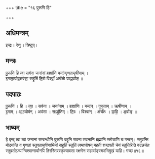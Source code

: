 +++
title = "१६ पुरूणि हि"

+++
## अधिमन्त्रम्
इन्द्रः। रेणुः। त्रिष्टुप्।

## मन्त्रः
पु॒रूणि॒ हि त्वा॒ सव॑ना॒ जना॑नां॒ ब्रह्मा॑णि॒ मन्द॑न्गृण॒तामृषी॑णाम् ।  
इ॒मामा॒घोष॒न्नव॑सा॒ सहू॑तिं ति॒रो विश्वाँ॒ अर्च॑तो याह्य॒र्वाङ् ॥

## पदपाठः
पु॒रूणि॑ । हि । त्वा॒ । सव॑ना । जना॑नाम् । ब्रह्मा॑णि । मन्द॑न् । गृ॒ण॒ताम् । ऋषी॑णाम् ।  
इ॒माम् । आ॒ऽघोष॑न् । अव॑सा । सऽहू॑तिम् । ति॒रः । विश्वा॑न् । अर्च॑तः । या॒हि॒ । अ॒र्वाङ् ॥

## भाष्यम्
हे इन्द्र त्वा त्वां जनानां सम्बन्धीनि पुरूणि बहूनि सवना सवनानि ब्रह्मानि स्तोत्राणि च मन्दन्। स्तुवन्ति मोदयन्ति व गृणतां स्तुवतामृषीणामिमां सहूतिं स्तुतिं त्वमाघोषन् महती शब्दवती चेयं स्तुतिरिति वदन्नर्चतः स्तुवतोऽन्यान्विश्वान्सर्वानपि तिरस्तिरस्कृत्यावसा रक्षणेन सहार्वाङ्स्मदभिमुखं याहि। गच्छ॥१६॥